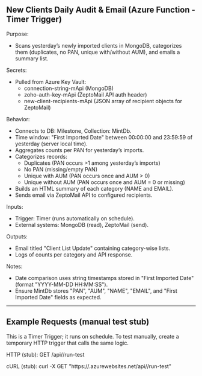 New Clients Daily Audit & Email (Azure Function - Timer Trigger)
----------------------------------------------------------------

Purpose:
- Scans yesterday’s newly imported clients in MongoDB, categorizes them (duplicates, no PAN, unique with/without AUM), and emails a summary list.

Secrets:
- Pulled from Azure Key Vault:
  - connection-string-mApi (MongoDB)
  - zoho-auth-key-mApi (ZeptoMail API auth header)
  - new-client-recipients-mApi (JSON array of recipient objects for ZeptoMail)

Behavior:
- Connects to DB: Milestone, Collection: MintDb.
- Time window: "First Imported Date" between 00:00:00 and 23:59:59 of yesterday (server local time).
- Aggregates counts per PAN for yesterday’s imports.
- Categorizes records:
  - Duplicates (PAN occurs >1 among yesterday’s imports)
  - No PAN (missing/empty PAN)
  - Unique with AUM (PAN occurs once and AUM > 0)
  - Unique without AUM (PAN occurs once and AUM = 0 or missing)
- Builds an HTML summary of each category (NAME and EMAIL).
- Sends email via ZeptoMail API to configured recipients.

Inputs:
- Trigger: Timer (runs automatically on schedule).
- External systems: MongoDB (read), ZeptoMail (send).

Outputs:
- Email titled "Client List Update" containing category-wise lists.
- Logs of counts per category and API response.

Notes:
- Date comparison uses string timestamps stored in "First Imported Date" (format "YYYY-MM-DD HH:MM:SS").
- Ensure MintDb stores "PAN", "AUM", "NAME", "EMAIL", and "First Imported Date" fields as expected.

-------------------------------------------------
Example Requests (manual test stub)
-------------------------------------------------

This is a Timer Trigger; it runs on schedule. To test manually, create a temporary HTTP trigger that calls the same logic.

HTTP (stub):
GET /api/<function>/run-test

cURL (stub):
curl -X GET "https://<your-func-app>.azurewebsites.net/api/<function>/run-test"
